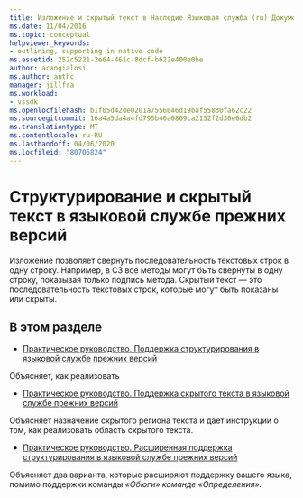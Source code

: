 ```yaml
---
title: Изложение и скрытый текст в Наследие Языковая служба (ru) Документы Майкрософт
ms.date: 11/04/2016
ms.topic: conceptual
helpviewer_keywords:
- outlining, supporting in native code
ms.assetid: 252c5221-2e64-461c-8dcf-b622e400e0be
author: acangialosi
ms.author: anthc
manager: jillfra
ms.workload:
- vssdk
ms.openlocfilehash: b1f05d42de0201a7556046d19baf55830fa62c22
ms.sourcegitcommit: 16a4a5da4a4fd795b46a0869ca2152f2d36e6db2
ms.translationtype: MT
ms.contentlocale: ru-RU
ms.lasthandoff: 04/06/2020
ms.locfileid: "80706824"
---
```

# <a name="outlining-and-hidden-text-in-a-legacy-language-service"></a>Структурирование и скрытый текст в языковой службе прежних версий
Изложение позволяет свернуть последовательность текстовых строк в одну строку. Например, в СЗ все методы могут быть свернуты в одну строку, показывая только подпись метода. Скрытый текст — это последовательность текстовых строк, которые могут быть показаны или скрыты.

## <a name="in-this-section"></a>В этом разделе
- [Практическое руководство. Поддержка структурирования в языковой службе прежних версий](../../extensibility/internals/how-to-support-outlining-in-a-legacy-language-service.md)

 Объясняет, как реализовать

- [Практическое руководство. Поддержка скрытого текста в языковой службе прежних версий](../../extensibility/internals/how-to-provide-hidden-text-support-in-a-legacy-language-service.md)

 Объясняет назначение скрытого региона текста и дает инструкции о том, как реализовать область скрытого текста.

- [Практическое руководство. Расширенная поддержка структурирования в языковой службе прежних версий](../../extensibility/internals/how-to-provide-expanded-outlining-support-in-a-legacy-language-service.md)

 Объясняет два варианта, которые расширяют поддержку вашего языка, помимо поддержки команды *«Обюги» команде «Определения».*
